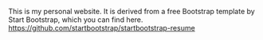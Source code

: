 This is my personal website. It is derived from a free Bootstrap template by Start Bootstrap, which you can find here.
https://github.com/startbootstrap/startbootstrap-resume
